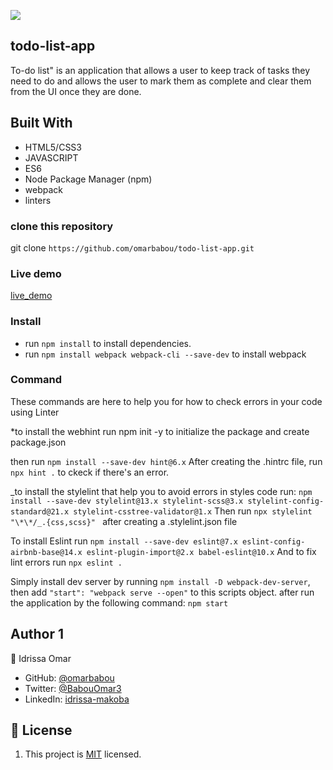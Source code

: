 ![](https://img.shields.io/badge/Microverse-blueviolet)

## todo-list-app

To-do list" is an application that allows a user to keep track of tasks they need to do and allows the user to mark them as complete and clear them from the UI once they are done.

## Built With

- HTML5/CSS3
- JAVASCRIPT
- ES6
- Node Package Manager (npm)
- webpack
- linters

### clone this repository

git clone `https://github.com/omarbabou/todo-list-app.git`

### Live demo

[live_demo]()

### Install

- run `npm install` to install dependencies.
- run `npm install webpack webpack-cli --save-dev` to install webpack

### Command

These commands are here to help you for how to check errors in your code using Linter

\*to install the webhint run npm init -y to initialize the package and create package.json

then run `npm install --save-dev hint@6.x` After creating the .hintrc file, run `npx hint .` to ckeck if there's an error.

_to install the stylelint that help you to avoid errors in styles code run: `npm install --save-dev stylelint@13.x stylelint-scss@3.x stylelint-config-standard@21.x stylelint-csstree-validator@1.x` Then run `npx stylelint "\*\*/_.{css,scss}" ` after creating a .stylelint.json file

To install Eslint run `npm install --save-dev eslint@7.x eslint-config-airbnb-base@14.x eslint-plugin-import@2.x babel-eslint@10.x` And to fix lint errors run `npx eslint .`

Simply install dev server by running `npm install -D webpack-dev-server`, then add `"start": "webpack serve --open"` to this scripts object. after run the application by the following command: `npm start`

## Author 1

👤 Idrissa Omar

- GitHub: [@omarbabou](https://github.com/omarbabou)
- Twitter: [@BabouOmar3](https://twitter.com/BabouOmar3/photo)
- LinkedIn: [idrissa-makoba](https://www.linkedin.com/in/idrissa-makoba-b5b906205/)

## 📝 License

1. This project is [MIT](./MIT.md) licensed.
